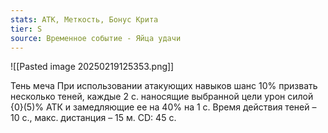 ```yaml
---
stats: АТК, Меткость, Бонус Крита
tier: S
source: Временное событие - Яйца удачи
---
```

![[Pasted image 20250219125353.png]]

Тень меча
При использовании атакующих навыков шанс 10% призвать несколько теней, каждые 2 с. наносящие выбранной цели урон силой {0}(5)% АТК и замедляющие ее на 40% на 1 с. Время действия теней – 10 с., макс. дистанция – 15 м. CD: 45 с.
